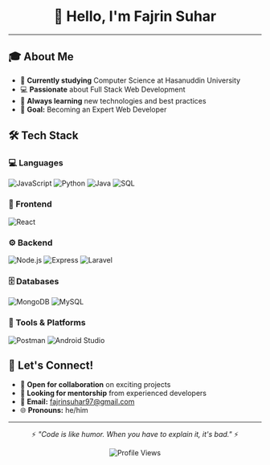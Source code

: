 <div align="center">
  <h1>👋 Hello, I'm Fajrin Suhar</h1>
</div>

---

## 🎓 About Me
- 🏫 **Currently studying** Computer Science at Hasanuddin University
- 💻 **Passionate** about Full Stack Web Development
- 🌱 **Always learning** new technologies and best practices
- 🎯 **Goal:** Becoming an Expert Web Developer

## 🛠️ Tech Stack

### 💻 Languages
![JavaScript](https://img.shields.io/badge/-JavaScript-F7DF1E?style=flat-square&logo=javascript&logoColor=black)
![Python](https://img.shields.io/badge/-Python-3776AB?style=flat-square&logo=python&logoColor=white)
![Java](https://img.shields.io/badge/-Java-007396?style=flat-square&logo=java&logoColor=white)
![SQL](https://img.shields.io/badge/-SQL-4479A1?style=flat-square&logo=mysql&logoColor=white)

### 🎨 Frontend
![React](https://img.shields.io/badge/-React-61DAFB?style=flat-square&logo=react&logoColor=black)

### ⚙️ Backend
![Node.js](https://img.shields.io/badge/-Node.js-339933?style=flat-square&logo=node.js&logoColor=white)
![Express](https://img.shields.io/badge/-Express-000000?style=flat-square&logo=express&logoColor=white)
![Laravel](https://img.shields.io/badge/-Laravel-FF2D20?style=flat-square&logo=laravel&logoColor=white)

### 🗄️ Databases
![MongoDB](https://img.shields.io/badge/-MongoDB-47A248?style=flat-square&logo=mongodb&logoColor=white)
![MySQL](https://img.shields.io/badge/-MySQL-4479A1?style=flat-square&logo=mysql&logoColor=white)

### 🔧 Tools & Platforms
![Postman](https://img.shields.io/badge/-Postman-FF6C37?style=flat-square&logo=postman&logoColor=white)
![Android Studio](https://img.shields.io/badge/-Android_Studio-3DDC84?style=flat-square&logo=android-studio&logoColor=white)

## 💬 Let's Connect!
- 💼 **Open for collaboration** on exciting projects
- 🤝 **Looking for mentorship** from experienced developers
- 📧 **Email:** fajrinsuhar97@gmail.com
- 🌐 **Pronouns:** he/him

---

<div align="center">
  <p>⚡ <em>"Code is like humor. When you have to explain it, it's bad."</em> ⚡</p>
  
  ![Profile Views](https://komarev.com/ghpvc/?username=MuhFajrinSuhar27&color=blue&style=flat-square)
</div>
